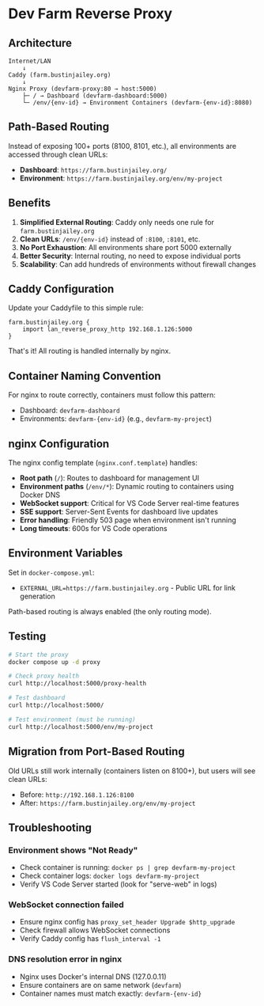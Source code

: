 # Dev Farm Reverse Proxy

## Architecture

```
Internet/LAN
    ↓
Caddy (farm.bustinjailey.org)
    ↓
Nginx Proxy (devfarm-proxy:80 → host:5000)
    ├─ / → Dashboard (devfarm-dashboard:5000)
    └─ /env/{env-id} → Environment Containers (devfarm-{env-id}:8080)
```

## Path-Based Routing

Instead of exposing 100+ ports (8100, 8101, etc.), all environments are accessed through clean URLs:

- **Dashboard**: `https://farm.bustinjailey.org/`
- **Environment**: `https://farm.bustinjailey.org/env/my-project`

## Benefits

1. **Simplified External Routing**: Caddy only needs one rule for `farm.bustinjailey.org`
2. **Clean URLs**: `/env/{env-id}` instead of `:8100`, `:8101`, etc.
3. **No Port Exhaustion**: All environments share port 5000 externally
4. **Better Security**: Internal routing, no need to expose individual ports
5. **Scalability**: Can add hundreds of environments without firewall changes

## Caddy Configuration

Update your Caddyfile to this simple rule:

```caddyfile
farm.bustinjailey.org {
    import lan_reverse_proxy_http 192.168.1.126:5000
}
```

That's it! All routing is handled internally by nginx.

## Container Naming Convention

For nginx to route correctly, containers must follow this pattern:

- Dashboard: `devfarm-dashboard`
- Environments: `devfarm-{env-id}` (e.g., `devfarm-my-project`)

## nginx Configuration

The nginx config template (`nginx.conf.template`) handles:

- **Root path** (`/`): Routes to dashboard for management UI
- **Environment paths** (`/env/*`): Dynamic routing to containers using Docker DNS
- **WebSocket support**: Critical for VS Code Server real-time features
- **SSE support**: Server-Sent Events for dashboard live updates
- **Error handling**: Friendly 503 page when environment isn't running
- **Long timeouts**: 600s for VS Code operations

## Environment Variables

Set in `docker-compose.yml`:

- `EXTERNAL_URL=https://farm.bustinjailey.org` - Public URL for link generation

Path-based routing is always enabled (the only routing mode).

## Testing

```bash
# Start the proxy
docker compose up -d proxy

# Check proxy health
curl http://localhost:5000/proxy-health

# Test dashboard
curl http://localhost:5000/

# Test environment (must be running)
curl http://localhost:5000/env/my-project
```

## Migration from Port-Based Routing

Old URLs still work internally (containers listen on 8100+), but users will see clean URLs:

- Before: `http://192.168.1.126:8100`
- After: `https://farm.bustinjailey.org/env/my-project`

## Troubleshooting

### Environment shows "Not Ready"

- Check container is running: `docker ps | grep devfarm-my-project`
- Check container logs: `docker logs devfarm-my-project`
- Verify VS Code Server started (look for "serve-web" in logs)

### WebSocket connection failed

- Ensure nginx config has `proxy_set_header Upgrade $http_upgrade`
- Check firewall allows WebSocket connections
- Verify Caddy config has `flush_interval -1`

### DNS resolution error in nginx

- Nginx uses Docker's internal DNS (127.0.0.11)
- Ensure containers are on same network (`devfarm`)
- Container names must match exactly: `devfarm-{env-id}`
